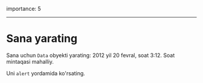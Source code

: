 importance: 5

---

# Sana yarating

Sana uchun `Data` obyekti yarating: 2012 yil 20 fevral, soat 3:12. Soat mintaqasi mahalliy.

Uni `alert` yordamida ko'rsating.
